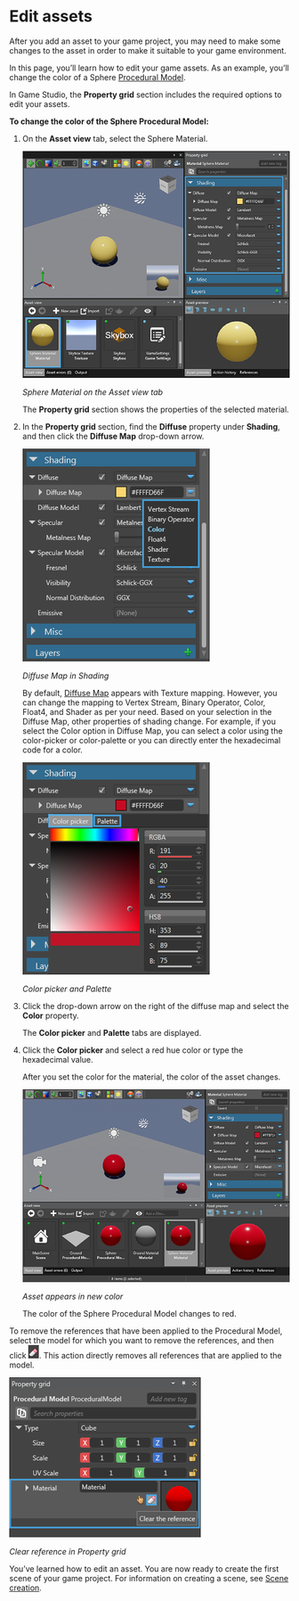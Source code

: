 # Edit assets

After you add an asset to your game project, you may need to make some changes to the asset in order to make it suitable to your game environment.

In this page, you’ll learn how to edit your game assets. As an example, you’ll change the color of a Sphere [Procedural Model](xref:procedural-model).

In Game Studio, the **Property grid** section includes the required options to edit your assets.

**To change the color of the Sphere Procedural Model:**

 1. On the **Asset view** tab, select the Sphere Material.
 
	![Sphere Material on the Asset view tab](media/edit-asset-sphere-material-asset-view-tab.png)

	_Sphere Material on the Asset view tab_
	
	The **Property grid** section shows the properties of the selected material.

 2. In the **Property grid** section, find the **Diffuse** property under **Shading**, and then click the **Diffuse Map** drop-down arrow.
 
	![Diffuse Map in Shading](media/edit-asset-diffuse-map-shading.png)
 
	_Diffuse Map in Shading_
	
	By default, [Diffuse Map](xref:diffuse-map) appears with Texture mapping. However, you can change the mapping to Vertex Stream, Binary Operator, Color, Float4, and Shader as per your need. Based on your selection in the Diffuse Map, other properties of shading change. For example, if you select the Color option in Diffuse Map, you can select a color using the color-picker or color-palette or you can directly enter the hexadecimal code for a color.
 
	![Color picker and Palette](media/edit-asset-color-picker-palette-diffuse.png)	
 
 	_Color picker and Palette_
	
 3. Click the drop-down arrow on the right of the diffuse map and select the **Color** property.
	
	The **Color picker** and **Palette** tabs are displayed.

 4. Click the **Color picker** and select a red hue color or type the hexadecimal value.
	
	After you set the color for the material, the color of the asset changes.
	
	![Asset appears in new color](media/edit-asset-color-change-selected-asset.png)

	_Asset appears in new color_
 
	The color of the Sphere Procedural Model changes to red.
	
	
To remove the references that have been applied to the Procedural Model, select the model for which you want to remove the references, and then click ![clear icon](media/edit-asset-clear-reference.png). This action directly removes all references that are applied to the model.

![Clear reference in Property grid](media/edit-asset-clear-reference-property-grid.png)
 
_Clear reference in Property grid_
	
You’ve learned how to edit an asset. You are now ready to create the first scene of your game project. For information on creating a scene, see [Scene creation](scene-creation.md).